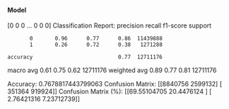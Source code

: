 #### Model
[0 0 0 ... 0 0 0]
Classification Report:
              precision    recall  f1-score   support

           0       0.96      0.77      0.86  11439888
           1       0.26      0.72      0.38   1271288

    accuracy                           0.77  12711176
   macro avg       0.61      0.75      0.62  12711176
weighted avg       0.89      0.77      0.81  12711176

Accuracy: 0.7678817443799063
Confusion Matrix:
[[8840756 2599132]
 [ 351364  919924]]
Confusion Matrix (%):
[[69.55104705 20.4476124 ]
 [ 2.76421316  7.23712739]]
